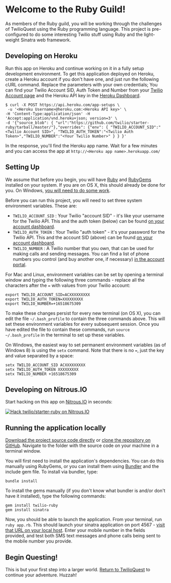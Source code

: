 # Welcome to the Ruby Guild!

As members of the Ruby guild, you will be working through the challenges of TwilioQuest using the Ruby programming language.  This project is pre-configured to do some interesting Twilio stuff using Ruby and the light-weight Sinatra web framework.

## Developing on Heroku

Run this app on Heroku and continue working on it in a fully setup development environment. To get this application deployed on Heroku, create a Heroku account if you don't have one, and just run the following cURL command. Replace the parameters with your own credentials; You can find your Twilio Account SID, Auth Token and Number from your [Twilio Account page](https://www.twilio.com/user/account) and the Heroku API key in the [Heroku Dashboard](https://dashboard.heroku.com/account).

```term
$ curl -X POST https://api.heroku.com/app-setups \
 -u '<Heroku Username>@heroku.com:<Heroku API key>' \
-H 'Content-Type:application/json' -H 'Accept:application/vnd.heroku+json; version=3' \
-d '{"source_blob": { "url":"https://github.com/twilio/starter-ruby/tarball/master/"},"overrides": {"env": { "TWILIO_ACCOUNT_SID":"<Twilio Account SID>", "TWILIO_AUTH_TOKEN":"<Twilio Auth Token>","TWILIO_NUMBER":"<Your Twilio Number>" } } }'  
```

In the response, you'll find the Heroku app name. Wait for a few minutes and you can access the app at ```http://<Heroku app name>.herokuapp.com/```

## Setting Up

We assume that before you begin, you will have [Ruby](http://www.ruby-lang.org/en/) and [RubyGems](http://rubygems.org/) installed on your system.  If you are on OS X, this should already be done for you.  On Windows, [you will need to do some work](https://forwardhq.com/support/installing-ruby-windows).

Before you can run this project, you will need to set three system environment variables.  These are:

* `TWILIO_ACCOUNT_SID` : Your Twilio "account SID" - it's like your username for the Twilio API.  This and the auth token (below) can be found [on your account dashboard](https://www.twilio.com/user/account).
* `TWILIO_AUTH_TOKEN` : Your Twilio "auth token" - it's your password for the Twilio API.  This and the account SID (above) can be found [on your account dashboard](https://www.twilio.com/user/account).
* `TWILIO_NUMBER` : A Twilio number that you own, that can be used for making calls and sending messages.  You can find a list of phone numbers you control (and buy another one, if necessary) [in the account portal](https://www.twilio.com/user/account/phone-numbers/incoming).

For Mac and Linux, environment variables can be set by opening a terminal window and typing the following three commands - replace all the characters after the `=` with values from your Twilio account:

    export TWILIO_ACCOUNT_SID=ACXXXXXXXXX
    export TWILIO_AUTH_TOKEN=XXXXXXXXX
    export TWILIO_NUMBER=+16518675309

To make these changes persist for every new terminal (on OS X), you can edit the file `~/.bash_profile` to contain the three commands above.  This will set these environment variables for every subsequent session. Once you have edited the file to contain these commands, run `source ~/.bash_profile` in the terminal to set up these variables.

On Windows, the easiest way to set permanent environment variables (as of Windows 8) is using the `setx` command.  Note that there is no `=`, just the key and value separated by a space:

    setx TWILIO_ACCOUNT_SID ACXXXXXXXXX
    setx TWILIO_AUTH_TOKEN XXXXXXXXX
    setx TWILIO_NUMBER +16518675309

## Developing on Nitrous.IO

Start hacking on this app on [Nitrous.IO](https://www.nitrous.io/?utm_source=github.com&utm_campaign=twilio-starter-ruby&utm_medium=hackonnitrous) in seconds:

[![Hack twilio/starter-ruby on
Nitrous.IO](https://d3o0mnbgv6k92a.cloudfront.net/assets/hack-l-v1-3cc067e71372f6045e1949af9d96095b.png)](https://www.nitrous.io/hack_button?source=embed&runtime=rails&repo=twilio%2Fstarter-ruby&file_to_open=README.nitrous.md)

## Running the application locally

[Download the project source code directly](https://github.com/twilio/starter-ruby/archive/master.zip) or [clone the repository on GitHub](https://github.com/twilio/starter-ruby).  Navigate to the folder with the source code on your machine in a terminal window.

You will first need to install the application's dependencies.  You can do this manually using RubyGems, or you can install them using [Bundler](http://bundler.io/) and the include gem file.  To install via bundler, type:

    bundle install

To install the gems manually (if you don't know what bundler is and/or don't have it installed), type the following commands:

    gem install twilio-ruby
    gem install sinatra

Now, you should be able to launch the application.  From your terminal, run `ruby app.rb`.  This should launch your sinatra application on port 4567 - [visit that URL on your local host](http://localhost:4567/).  Enter your mobile number in the fields provided, and test both SMS text messages and phone calls being sent to the mobile number you provide.


## Begin Questing!
This is but your first step into a larger world.  [Return to TwilioQuest](http://quest.twilio.com) to continue your adventure.  Huzzah!
